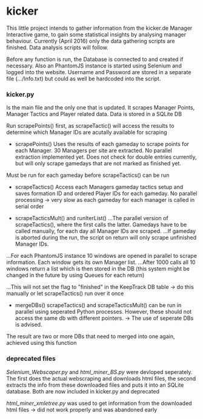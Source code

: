 
# kicker
This little project intends to gather information from the kicker.de Manager Interactive game, to gain some statistical insights by analysing manager behaviour.
Currently (April 2016) only the data gathering scripts are finished. Data analysis scripts will follow.

Before any function is run, the Database is connected to and created if necessary. Also an PhantomJS instance is started using Selenium and logged into the website. Username and Password are stored in 
a separate file (.../Info.txt) but could as well be hardcoded into the script.


### kicker.py 

Is the main file and the only one that is updated. It scrapes Manager Points, Manager Tactics and Player related data. Data is stored in a SQLite DB

Run scrapePoints() first, as scrapeTactic() will access the results to determine which Manager IDs are acutally available for scraping

* scrapePoints()
Uses the results of each gameday to scrape points for each Manager. 30 Managers per site are extracted. No parallel extraction implemented yet.
Does not check for double entries currently, but will only scrape gamedays that are not marked as finished yet.
 
Must be run for each gameday before scrapeTactics() can be run

* scrapeTactics()
Access each Managers gameday tactics setup and saves formation ID and ordered Player IDs for each gameday. 
No parallel processing -> very slow as each gameday for each manager is called in serial order

* scrapeTacticsMult() and runIterList()
...The parallel version of scrapeTactics(), where the first calls the latter. Gamedays have to be called manually, for each day all Manager IDs are scraped. 
...If gameday is aborted during the run, the script on return will only scrape unfinished Manager IDs.
 
...For each PhantomJS instance 10 windows are opened in parallel to scrape information. Each window gets its own Manager list. 
...After 1000 calls all 10 windows return a list which is then stored in the DB (this system might be changed in the future by using Queues for each return)
 
...This will not set the flag to "finished" in the KeepTrack DB table -> do this manually or let scrapeTactics() run over it once


* mergeDBs()
scrapeTactics() and scrapeTacticsMult() can be run in parallel using seperated Python processes. However, these should not access the same db with different pointers.
-> The use of seperate DBs is advised.

The result are two or more DBs that need to merged into one again, achieved using this function


### deprecated files

*Selenium_Webscaper.py* and *html_miner_BS.py*  were devloped seperately. The first does the actual 
webscraping and downloads html files, the second extracts the info from these downloaded files and puts it into an SQLite
database. Both are now included in kicker.py and deprecated

*html_miner_xmletree.py* was used to get information from the downloaded html files -> did not work properly and was abandoned early